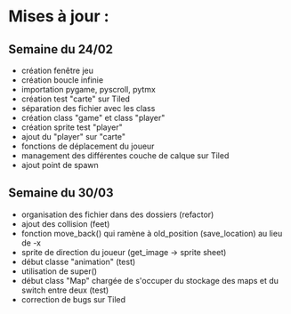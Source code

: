 # Mises à jour :
## Semaine du 24/02
* création fenêtre jeu
* création boucle infinie
* importation pygame, pyscroll, pytmx
* création test "carte" sur Tiled
* séparation des fichier avec les class
* création class "game" et class "player"
* création sprite test "player"
* ajout du "player" sur "carte"
* fonctions de déplacement du joueur
* management des différentes couche de calque sur Tiled
* ajout point de spawn
## Semaine du 30/03
* organisation des fichier dans des dossiers (refactor)
* ajout des collision (feet)
* fonction move_back() qui ramène à old_position (save_location) au lieu de -x
* sprite de direction du joueur (get_image -> sprite sheet)
* début classe "animation" (test)
* utilisation de super()
* début class "Map" chargée de s'occuper du stockage des maps et du switch entre deux (test)
* correction de bugs sur Tiled
